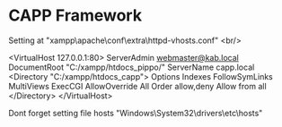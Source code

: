 # CAPP Framework

Setting at "xampp\apache\conf\extra\httpd-vhosts.conf" &lt;br/&gt;

&lt;VirtualHost 127.0.0.1:80&gt;
    ServerAdmin webmaster@kab.local
    DocumentRoot "C:/xampp/htdocs_pippo/"
    ServerName capp.local
	&lt;Directory "C:/xampp/htdocs_capp"&gt;
		Options Indexes FollowSymLinks MultiViews ExecCGI
		AllowOverride All
		Order allow,deny
		Allow from all
	&lt;/Directory&gt;
&lt;/VirtualHost&gt;


Dont forget setting file hosts "Windows\System32\drivers\etc\hosts"
